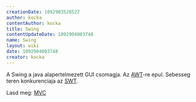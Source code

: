 ```yaml
---
creationDate: 1092903528527 
author: kocka 
contentAuthor: kocka 
title: Swing 
contentUpdateDate: 1092904003748 
name: Swing 
layout: wiki 
date: 1092904003748 
creator: kocka 
---
```

A Swing a java alapertelmezett GUI csomagja. Az [AWT](AWT.html)-re epul.
Sebesseg teren konkurenciaja az [SWT](swt.html).

Lasd meg: [MVC](MVC.html)
